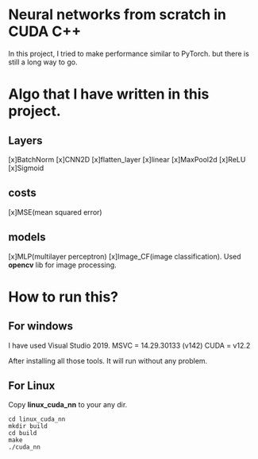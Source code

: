 # Neural networks from scratch in CUDA C++

In this project, I tried to make performance similar to PyTorch. but there is still a long way to go.  

# Algo that I have written in this project.

## Layers
[x]BatchNorm
[x]CNN2D
[x]flatten_layer
[x]linear
[x]MaxPool2d
[x]ReLU
[x]Sigmoid

## costs
[x]MSE(mean squared error)	

## models 
[x]MLP(multilayer perceptron) 
[x]Image_CF(image classification).
Used **opencv** lib for image processing.
  

# How to run this?

## For windows
I have used Visual Studio 2019.
MSVC = 14.29.30133 (v142)
CUDA = v12.2

After installing all those tools. It will run without any problem. 

## For Linux 
Copy **linux_cuda_nn** to your any dir.

``` 
cd linux_cuda_nn
mkdir build
cd build
make
./cuda_nn
```


